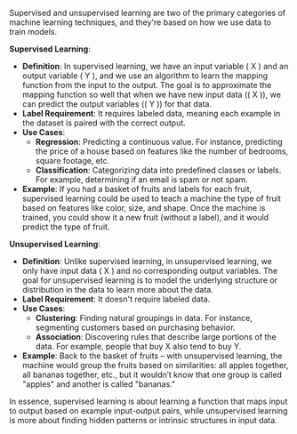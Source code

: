 Supervised and unsupervised learning are two of the primary categories of machine learning techniques, and they're based on how we use data to train models.

**Supervised Learning**:
- **Definition**: In supervised learning, we have an input variable \( X \) and an output variable \( Y \), and we use an algorithm to learn the mapping function from the input to the output. The goal is to approximate the mapping function so well that when we have new input data (\( X \)), we can predict the output variables (\( Y \)) for that data.
- **Label Requirement**: It requires labeled data, meaning each example in the dataset is paired with the correct output.
- **Use Cases**: 
    - **Regression**: Predicting a continuous value. For instance, predicting the price of a house based on features like the number of bedrooms, square footage, etc.
    - **Classification**: Categorizing data into predefined classes or labels. For example, determining if an email is spam or not spam.
- **Example**: If you had a basket of fruits and labels for each fruit, supervised learning could be used to teach a machine the type of fruit based on features like color, size, and shape. Once the machine is trained, you could show it a new fruit (without a label), and it would predict the type of fruit.

**Unsupervised Learning**:
- **Definition**: Unlike supervised learning, in unsupervised learning, we only have input data \( X \) and no corresponding output variables. The goal for unsupervised learning is to model the underlying structure or distribution in the data to learn more about the data.
- **Label Requirement**: It doesn't require labeled data.
- **Use Cases**:
    - **Clustering**: Finding natural groupings in data. For instance, segmenting customers based on purchasing behavior.
    - **Association**: Discovering rules that describe large portions of the data. For example, people that buy X also tend to buy Y.
- **Example**: Back to the basket of fruits – with unsupervised learning, the machine would group the fruits based on similarities: all apples together, all bananas together, etc., but it wouldn’t know that one group is called "apples" and another is called "bananas."

In essence, supervised learning is about learning a function that maps input to output based on example input-output pairs, while unsupervised learning is more about finding hidden patterns or intrinsic structures in input data.
